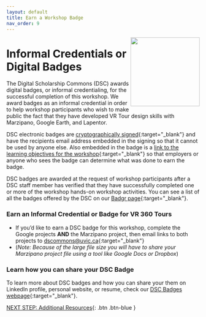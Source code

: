 ```yaml
---
layout: default
title: Earn a Workshop Badge
nav_order: 9
---
```

<img src="https://media.badgr.com/uploads/badges/7c4f8d75-1451-49a6-a7c1-d672f56f5152.png" style="float:right;width:180px;"> 

# Informal Credentials or Digital Badges

The Digital Scholarship Commons (DSC) awards digital badges, or informal credentialing, for the successful completion of this workshop. We award badges as an informal credential in order to help workshop participants who wish to make public the fact that they have developed VR Tour design skills with Marzipano, Google Earth, and Lapentor. 

DSC electronic badges are [cryptographically signed](https://badgecheck.io/){:target="_blank"} and have the recipients email address embedded in the signing so that it cannot be used by anyone else. Also embedded in the badge is a [link to the learning objectives for the workshop](https://badgr.com/backpack/badges/607767abb78d4c65fc8f1676){:target="_blank"} so that employers or anyone who sees the badge can determine what was done to earn the badge. 

DSC badges are awarded at the request of workshop participants after a DSC staff member has verified that they have successfully completed one or more of the workshop hands-on workshop activities. You can see a list of all the badges offered by the DSC on our [Badgr page](https://badgr.com/public/issuers/HI5nEIsFQKiFDSGJWrYNxQ/badges){:target="_blank"}.

### Earn an Informal Credential or Badge for VR 360 Tours

- If you’d like to earn a DSC badge for this workshop, complete the Google projects **AND** the Marzipano project, then email links to both projects to [dscommons@uvic.ca](mailto:dscommons@uvic.ca){:target="_blank"}
- (_Note: Because of the large file size you will have to share your Marzipano project file using a tool like Google Docs or Dropbox_)

### Learn how you can share your DSC Badge
To learn more about DSC badges and how you can share your them on LinkedIn profile, personal website, or resume, check our [DSC Badges webpage](https://onlineacademiccommunity.uvic.ca/dsc/badges/){:target="_blank"}.

[NEXT STEP: Additional Resources](additional-resources.html){: .btn .btn-blue }
